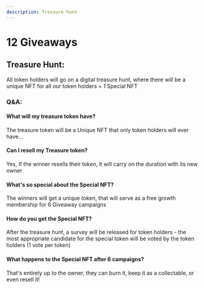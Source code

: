 ```yaml
---
description: Tressure hunt
---
```


# 12 Giveaways

## Treasure Hunt:

All token holders will go on a digital treasure hunt, where there will be a unique NFT for all our token holders + 1 Special NFT 

### Q&A:

#### What will my treasure token have?

The treasure token will be a Unique NFT that only token holders will ever have...

#### Can I resell my Treasure token?

Yes, If the winner resells their token, it will carry on the duration with its new owner

#### What's so special about the Special NFT?

The winners will get a unique token, that will serve as a free growth membership for 6 Giveaway campaigns

#### How do you get the Special NFT?

After the treasure hunt, a survey will be released for token holders - the most appropriate candidate for the special token will be voted by the token holders \(1 vote per token\)

#### What happens to the Special NFT after 6 campaigns?

That's entirely up to the owner, they can burn it, keep it as a collectable, or even resell it!

#### 



